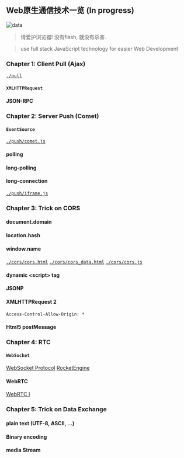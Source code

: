 ## Web原生通信技术一览 (In progress)

![data](http://userpages.uni-koblenz.de/~staab/images/tagcloud.png)


> 请爱护浏览器! 没有flash, 就没有杀害.

> use full stack JavaScript technology for easier Web Development

### Chapter 1: Client Pull (Ajax)

[`./pull`](https://github.com/abbshr/Web_Communication_Tech_Spec/pull)

#### `XMLHTTPRequest`

#### JSON-RPC

### Chapter 2: Server Push (Comet)

#### `EventSource`

[`./push/comet.js`](https://github.com/abbshr/Web_Communication_Tech_Spec/push/comet.js)

#### polling

#### long-polling

#### long-connection

[`./push/iframe.js`](https://github.com/abbshr/Web_Communication_Tech_Spec/push/iframe.js)

### Chapter 3: Trick on CORS

#### document.domain
#### location.hash
#### window.name

[`./cors/cors.html`](https://github.com/abbshr/Web_Communication_Tech_Spec/cors/cors.html)
[`./cors/cors_data.html`](https://github.com/abbshr/Web_Communication_Tech_Spec/cors/cors_data.html)
[`./cors/cors.js`](https://github.com/abbshr/Web_Communication_Tech_Spec/cors/cors.js)

#### dynamic \<script\> tag
#### JSONP
#### XMLHTTPRequest 2

`Access-Control-Allow-Origin: *`

#### Html5 postMessage

### Chapter 4: RTC

#### `WebSocket`

[WebSocket Protocol](https://github.com/abbshr/abbshr.github.io/issues/22)
[RocketEngine](https://github.com/abbshr/RocketEngine)

#### WebRTC

[WebRTC I](https://github.com/abbshr/abbshr.github.io/issues/41)

### Chapter 5: Trick on Data Exchange

#### plain text (UTF-8, ASCII, ...)

#### Binary encoding

#### media Stream
